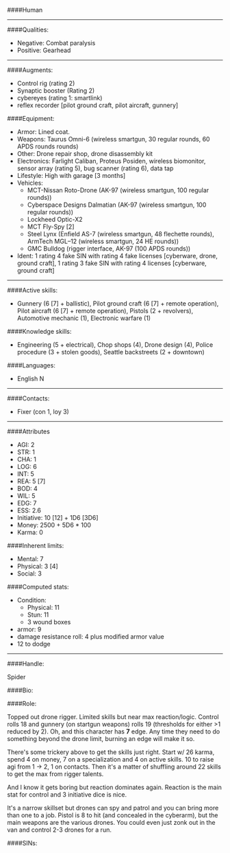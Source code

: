####Human
____
####Qualities:

- Negative: Combat paralysis
- Positive: Gearhead

____
####Augments:

- Control rig (rating 2)
- Synaptic booster (Rating 2)
- cybereyes (rating 1: smartlink)
- reflex recorder [pilot ground craft, pilot aircraft, gunnery]

####Equipment:

- Armor: Lined coat.
- Weapons: Taurus Omni-6 (wireless smartgun, 30 regular rounds, 60 APDS rounds rounds)
- Other: Drone repair shop, drone disassembly kit
- Electronics: Farlight Caliban, Proteus Posiden, wireless biomonitor, sensor array (rating 5), bug scanner (rating 6), data tap
- Lifestyle: High with garage [3 months]
- Vehicles:
	- MCT-Nissan Roto-Drone (AK-97 (wireless smartgun, 100 regular rounds))
	- Cyberspace Designs Dalmatian (AK-97 (wireless smartgun, 100 regular rounds))
	- Lockheed Optic-X2
	- MCT Fly-Spy [2]
	- Steel Lynx (Enfield AS-7 (wireless smartgun, 48 flechette rounds), ArmTech MGL–12 (wireless smartgun, 24 HE rounds))
	- GMC Bulldog (rigger interface, AK-97 (100 APDS rounds))
- Ident: 1 rating 4 fake SIN with rating 4 fake licenses [cyberware, drone, ground craft], 1 rating 3 fake SIN with rating 4 licenses [cyberware, ground craft]

____
####Active skills:

- Gunnery (6 [7] + ballistic), Pilot ground craft (6 [7] + remote operation), Pilot aircraft (6 [7] + remote operation), Pistols (2 + revolvers), Automotive mechanic (1), Electronic warfare (1)

####Knowledge skills:

- Engineering (5 + electrical), Chop shops (4), Drone design (4), Police procedure (3 + stolen goods), Seattle backstreets (2 + downtown)

####Languages:

- English N

____
####Contacts:

- Fixer (con 1, loy 3)

____
####Attributes

- AGI: 2
- STR: 1
- CHA: 1
- LOG: 6 
- INT: 5
- REA: 5 [7]
- BOD: 4
- WIL: 5
- EDG: 7
- ESS: 2.6
- Initiative: 10 [12] + 1D6 [3D6]
- Money: 2500 + 5D6 * 100
- Karma: 0

####Inherent limits:

- Mental: 7
- Physical: 3 [4]
- Social: 3

####Computed stats:

- Condition:
	- Physical: 11
	- Stun: 11
	- 3 wound boxes
- armor: 9
- damage resistance roll: 4 plus modified armor value
- 12 to dodge

____
####Handle:

Spider

####Bio:



####Role:

Topped out drone rigger. Limited skills but near max reaction/logic. Control rolls 18 and gunnery (on startgun weapons) rolls 19 (thresholds for either >1 reduced by 2). Oh, and this character has **7** edge. Any time they need to do something beyond the drone limit, burning an edge will make it so. 

There's some trickery above to get the skills just right. Start w/ 26 karma, spend 4 on money, 7 on a specialization and 4 on active skills. 10 to raise agi from 1 -> 2, 1 on contacts. Then it's a matter of shuffling around 22 skills to get the max from rigger talents. 

And I know it gets boring but reaction dominates again. Reaction is the main stat for control and 3 initiative dice is nice. 

It's a narrow skillset but drones can spy and patrol and you can bring more than one to a job. Pistol is 8 to hit (and concealed in the cyberarm), but the main weapons are the various drones. You could even just zonk out in the van and control 2-3 drones for a run.

####SINs: